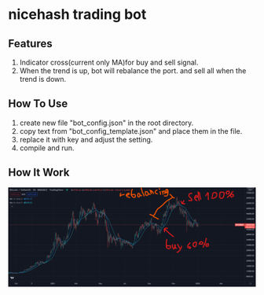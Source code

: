 # nicehash trading bot

## Features

1. Indicator cross(current only MA)for buy and sell signal.
2. When the trend is up, bot will rebalance the port. and sell all when the trend is down.

## How To Use

1. create new file "bot_config.json" in the root directory.
2. copy text from "bot_config_template.json" and place them in the file.
3. replace it with key and adjust the setting.
4. compile and run.

## How It Work

![image info](./example.png)
